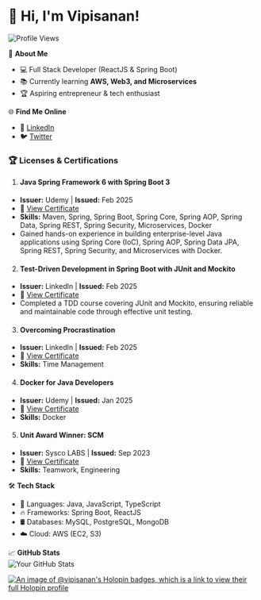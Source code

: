 # 👋 Hi, I'm Vipisanan!
![Profile Views](https://komarev.com/ghpvc/?username=vipisanan&color=blue)


🚀 **About Me**  
- 💻 Full Stack Developer (ReactJS & Spring Boot)  
- 📚 Currently learning **AWS, Web3, and Microservices**  
- 🏆 Aspiring entrepreneur & tech enthusiast  

🌐 **Find Me Online**  
- 🔗 [LinkedIn](https://www.linkedin.com/in/vipisanan/)  
- 🐦 [Twitter](https://twitter.com/@EVipisanan)

  
### 🏆 Licenses & Certifications  

1. #### Java Spring Framework 6 with Spring Boot 3  
- **Issuer:** Udemy | **Issued:** Feb 2025  
- 📜 [View Certificate](https://udemy-certificate.s3.amazonaws.com/image/UC-1a3cf1bb-ce49-4494-b53d-4272ba0d2b8c.jpg)  
- **Skills:** Maven, Spring, Spring Boot, Spring Core, Spring AOP, Spring Data, Spring REST, Spring Security, Microservices, Docker  
- Gained hands-on experience in building enterprise-level Java applications using Spring Core (IoC), Spring AOP, Spring Data JPA, Spring REST, Spring Security, and Microservices with Docker.  

2. #### Test-Driven Development in Spring Boot with JUnit and Mockito  
- **Issuer:** LinkedIn | **Issued:** Feb 2025  
- 📜 [View Certificate](https://www.linkedin.com/learning/certificates/2887f44eaf217a086951ceb80459aa28d76fc485f131e016e9755369ea3f084b?trk=share_certificate)  
- Completed a TDD course covering JUnit and Mockito, ensuring reliable and maintainable code through effective unit testing.  

3. #### Overcoming Procrastination  
- **Issuer:** LinkedIn | **Issued:** Feb 2025  
- 📜 [View Certificate](https://www.linkedin.com/learning/certificates/90a3e7ea0d3c4d57f7d178fadbe5f9c39ccfa4fb4d9e5f5d292d9220ceaa99a5)  
- **Skills:** Time Management  


4. #### Docker for Java Developers  
- **Issuer:** Udemy | **Issued:** Jan 2025  
- 📜 [View Certificate](https://www.udemy.com/certificate/UC-1da17628-2e8d-46ad-820c-195d10e8e559/)  
- **Skills:** Docker  

5. #### Unit Award Winner: SCM  
- **Issuer:** Sysco LABS | **Issued:** Sep 2023 
- 📜 [View Certificate](https://verified.sertifier.com/en/verify/88851553657687/)  
- **Skills:** Teamwork, Engineering  

  

🛠 **Tech Stack**  
- 🚀 Languages: Java, JavaScript, TypeScript  
- 🔥 Frameworks: Spring Boot, ReactJS  
- 🛢 Databases: MySQL, PostgreSQL, MongoDB  
- ☁️ Cloud: AWS (EC2, S3)  

📈 **GitHub Stats**  
![Your GitHub Stats](https://github-readme-stats.vercel.app/api?username=vipisanan&show_icons=true&theme=dark)  


[![An image of @vipisanan's Holopin badges, which is a link to view their full Holopin profile](https://holopin.me/vipisanan)](https://holopin.io/@vipisanan)

